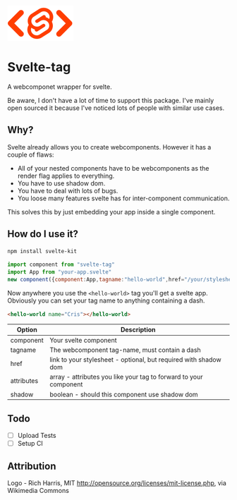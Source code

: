 <img src="svelte-tag.svg" width="150">

# Svelte-tag

A webcomponet wrapper for svelte.

Be aware, I don't have a lot of time to support this package. I've mainly open sourced it
because I've noticed lots of people with similar use cases.

## Why?

Svelte already allows you to create webcomponents. However it has a couple of flaws:
* All of your nested components have to be webcomponents as the render flag applies to everything.
* You have to use shadow dom.
* You have to deal with lots of bugs.
* You loose many features svelte has for inter-component communication.

This solves this by just embedding your app inside a single component.

## How do I use it?

```bash
npm install svelte-kit
```

```javascript
import component from "svelte-tag"
import App from "your-app.svelte"
new component({component:App,tagname:"hello-world",href="/your/stylesheet.css",attributes:["name"]})
```
Now anywhere you use the `<hello-world>` tag you'll get a svelte app. Obviously you can set 
your tag name to anything containing a dash.

```html 
<hello-world name="Cris"></hello-world>
```


| Option     | Description                                                        |
| ---------- | ------------------------------------------------------------------ |
| component  | Your svelte component                                              |
| tagname    | The webcomponent tag-name, must contain a dash                     |
| href       | link to your stylesheet - optional, but required with shadow dom   |
| attributes | array -  attributes you like your tag to forward to your component |
| shadow     | boolean - should this component use shadow dom                     |

## Todo

- [ ] Upload Tests
- [ ] Setup CI 

## Attribution

Logo - Rich Harris, MIT <http://opensource.org/licenses/mit-license.php>, via Wikimedia Commons